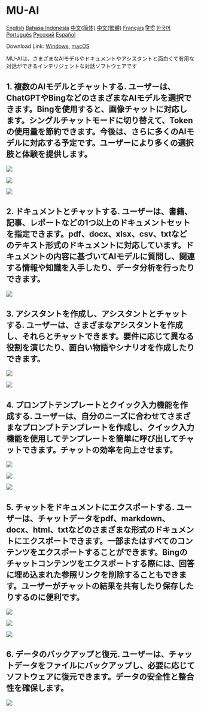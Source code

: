 # MU-AI

[English](./README.md)
[Bahasa Indonesia](./README-id-ID.md)
[中文(简体)](./README-zh-CN.md)
[中文(繁體)](./README-zh-HK.md)
[Français](./README-fr-FR.md)
[हिन्दी](./README-hi-IN.md)
[한국어](./README-ko-KR.md)
[Português](./README-pt-PT.md)
[Русский](./README-ru-RU.md)
[Español](./README-es-ES.md)

Download Link: [Windows](https://raw.githubusercontent.com/MicroUtil/muai/main/bin/MU-AI_0.1.0_x64-GH.msi.zip),
[macOS](https://raw.githubusercontent.com/MicroUtil/muai/main/bin/MU-AI_0.1.0_x64-GH.dmg)

MU-AIは、さまざまなAIモデルやドキュメントやアシスタントと面白くて有用な対話ができるインテリジェントな対話ソフトウェアです

## 1. 複数のAIモデルとチャットする. ユーザーは、ChatGPTやBingなどのさまざまなAIモデルを選択できます。Bingを使用すると、画像チャットに対応します。シングルチャットモードに切り替えて、Tokenの使用量を節約できます。今後は、さらに多くのAIモデルに対応する予定です。ユーザーにより多くの選択肢と体験を提供します。

![](https://raw.githubusercontent.com/MicroUtil/muai/main/web/images/dark/1-1.jpg)

![](https://raw.githubusercontent.com/MicroUtil/muai/main/web/images/dark/1-2.jpg)

![](https://raw.githubusercontent.com/MicroUtil/muai/main/web/images/dark/1-3.jpg)

## 2. ドキュメントとチャットする. ユーザーは、書籍、記事、レポートなどの1つ以上のドキュメントセットを指定できます。pdf、docx、xlsx、csv、txtなどのテキスト形式のドキュメントに対応しています。ドキュメントの内容に基づいてAIモデルに質問し、関連する情報や知識を入手したり、データ分析を行ったりできます。

![](https://raw.githubusercontent.com/MicroUtil/muai/main/web/images/dark/2-1.jpg)

## 3. アシスタントを作成し、アシスタントとチャットする. ユーザーは、さまざまなアシスタントを作成し、それらとチャットできます。要件に応じて異なる役割を演じたり、面白い物語やシナリオを作成したりできます。

![](https://raw.githubusercontent.com/MicroUtil/muai/main/web/images/dark/3-1.jpg)

![](https://raw.githubusercontent.com/MicroUtil/muai/main/web/images/dark/3-2.jpg)

## 4. プロンプトテンプレートとクイック入力機能を作成する. ユーザーは、自分のニーズに合わせてさまざまなプロンプトテンプレートを作成し、クイック入力機能を使用してテンプレートを簡単に呼び出してチャットできます。チャットの効率を向上させます。

![](https://raw.githubusercontent.com/MicroUtil/muai/main/web/images/dark/4-1.jpg)

![](https://raw.githubusercontent.com/MicroUtil/muai/main/web/images/dark/4-2.jpg)

![](https://raw.githubusercontent.com/MicroUtil/muai/main/web/images/dark/4-3.jpg)

## 5. チャットをドキュメントにエクスポートする. ユーザーは、チャットデータをpdf、markdown、docx、html、txtなどのさまざまな形式のドキュメントにエクスポートできます。一部またはすべてのコンテンツをエクスポートすることができます。Bingのチャットコンテンツをエクスポートする際には、回答に埋め込まれた参照リンクを削除することもできます。ユーザーがチャットの結果を共有したり保存したりするのに便利です。

![](https://raw.githubusercontent.com/MicroUtil/muai/main/web/images/dark/5-1.jpg)

![](https://raw.githubusercontent.com/MicroUtil/muai/main/web/images/dark/5-2.jpg)

![](https://raw.githubusercontent.com/MicroUtil/muai/main/web/images/dark/5-3.jpg)

## 6. データのバックアップと復元. ユーザーは、チャットデータをファイルにバックアップし、必要に応じてソフトウェアに復元できます。データの安全性と整合性を確保します。

![](https://raw.githubusercontent.com/MicroUtil/muai/main/web/images/dark/6-1.jpg)

